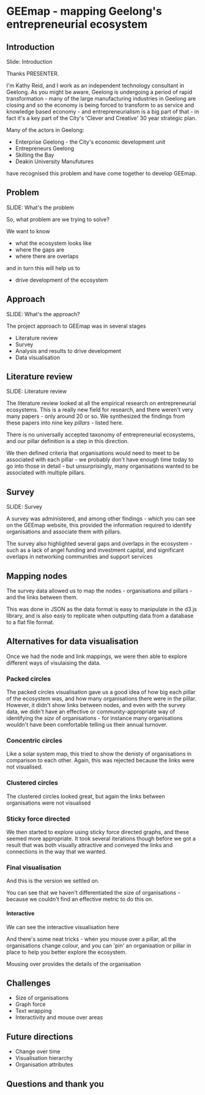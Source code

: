 # GEEmap - mapping Geelong's entrepreneurial ecosystem

## Introduction

Slide: Introduction

Thanks PRESENTER.

I'm Kathy Reid, and I work as an independent technology consultant in Geelong. As you might be aware, Geelong is undergoing a period of rapid transformation - many of the large manufacturing industries in Geelong are closing and so the economy is being forced to transform to as service and knowledge based economy - and entrepreneurialism is a big part of that - in fact it's a key part of the City's 'Clever and Creative' 30 year strategic plan.

Many of the actors in Geelong:

* Enterprise Geelong - the City's economic development unit
* Entrepreneurs Geelong
* Skilling the Bay
* Deakin University Manufutures

have recognised this problem and have come together to develop GEEmap.

## Problem

SLIDE: What's the problem

So, what problem are we trying to solve?

We want to know

* what the ecosystem looks like
* where the gaps are
* where there are overlaps

and in turn this will help us to

* drive development of the ecosystem

## Approach

SLIDE: What's the approach?

The project approach to GEEmap was in several stages

* Literature review
* Survey
* Analysis and results to drive development
* Data visualisation


## Literature review

SLIDE: Literature review

The literature review looked at all the empirical research on entrepreneurial ecosystems. This is a really new field for research, and there weren't very many papers - only around 20 or so. We synthesized the findings from these papers into nine key *pillars* - listed here.

There is no universally accepted taxonomy of entrepreneurial ecosystems, and our pillar definition is a step in this direction.

We then defined criteria that organisations would need to meet to be associated with each pillar - we probably don't have enough time today to go into those in detail - but unsurprisingly, many organisations wanted to be associated with multiple pillars.

## Survey

SLIDE: Survey

A survey was administered, and among other findings - which you can see on the GEEmap website, this provided the information required to identify organisations and associate them with pillars.

The survey also highlighted several gaps and overlaps in the ecosystem - such as a lack of angel funding and investment capital, and significant overlaps in networking communities and support services

## Mapping nodes

The survey data allowed us to map the nodes - organisations and pillars - and the links between them.

This was done in JSON as the data format is easy to manipulate in the d3.js library, and is also easy to replicate when outputting data from a database to a flat file format.

## Alternatives for data visualisation

Once we had the node and link mappings, we were then able to explore different ways of visulaising the data.

### Packed circles

The packed circles visualisation gave us a good idea of how big each pillar of the ecosystem was, and how many organisations there were in the pillar. However, it didn't show links between nodes, and even with the survey data, we didn't have an effective or community-appropriate way of identifying the *size* of organisations - for instance many organisations wouldn't have been comfortable telling us their annual turnover.

### Concentric circles

Like a solar system map, this tried to show the denisty of organisations in comparison to each other. Again, this was rejected because the links were not visualised.

### Clustered circles

The clustered circles looked great, but again the links between organisations were not visualised

### Sticky force directed

We then started to explore using sticky force directed graphs, and these seemed more appropriate. It took several iterations though before we got a result that was both visually attractive and conveyed the links and connections in the way that we wanted.

### Final visualisation

And this is the version we settled on.

You can see that we haven't differentiated the size of organisations - because we couldn't find an effective metric to do this on.

#### Interactive

We can see the interactive visualisation here

And there's some neat tricks - when you mouse over a pillar, all the organisations change colour, and you can 'pin' an organisation or pillar in place to help you better explore the ecosystem.

Mousing over provides the details of the organisation

## Challenges

* Size of organisations
* Graph force
* Text wrapping
* Interactivity and mouse over areas


## Future directions

* Change over time
* Visualisation hierarchy
* Organisation attributes


## Questions and thank you
